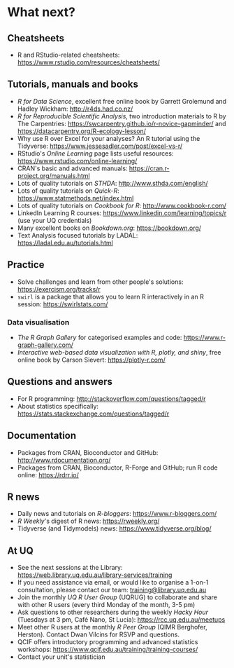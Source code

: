# What next?

## Cheatsheets

* R and RStudio-related cheatsheets: https://www.rstudio.com/resources/cheatsheets/

## Tutorials, manuals and books

* _R for Data Science_, excellent free online book by Garrett Grolemund and Hadley Wickham: http://r4ds.had.co.nz/
* _R for Reproducible Scientific Analysis_, two introduction materials to R by The Carpentries: https://swcarpentry.github.io/r-novice-gapminder/ and https://datacarpentry.org/R-ecology-lesson/
* Why use R over Excel for your analyses? An R tutorial using the Tidyverse: https://www.jessesadler.com/post/excel-vs-r/
* RStudio's _Online Learning_ page lists useful resources: https://www.rstudio.com/online-learning/
* CRAN's basic and advanced manuals: https://cran.r-project.org/manuals.html
* Lots of quality tutorials on _STHDA_: http://www.sthda.com/english/
* Lots of quality tutorials on _Quick-R_: https://www.statmethods.net/index.html
* Lots of quality tutorials on _Cookbook for R_: http://www.cookbook-r.com/
* LinkedIn Learning R courses: https://www.linkedin.com/learning/topics/r (use your UQ credentials)
* Many excellent books on _Bookdown.org_: https://bookdown.org/
* Text Analysis focused tutorials by LADAL: https://ladal.edu.au/tutorials.html

## Practice

* Solve challenges and learn from other people's solutions: https://exercism.org/tracks/r
* `swirl` is a package that allows you to learn R interactively in an R session: https://swirlstats.com/

### Data visualisation

* _The R Graph Gallery_ for categorised examples and code: https://www.r-graph-gallery.com/
* _Interactive web-based data visualization with R, plotly, and shiny_, free online book by Carson Sievert: https://plotly-r.com/

## Questions and answers

* For R programming: http://stackoverflow.com/questions/tagged/r
* About statistics specifically: https://stats.stackexchange.com/questions/tagged/r

## Documentation

* Packages from CRAN, Bioconductor and GitHub: http://www.rdocumentation.org/
* Packages from CRAN, Bioconductor, R-Forge and GitHub; run R code online: https://rdrr.io/

## R news

* Daily news and tutorials on _R-bloggers_: https://www.r-bloggers.com/
* _R Weekly_'s digest of R news: https://rweekly.org/
* Tidyverse (and Tidymodels) news: https://www.tidyverse.org/blog/

## At UQ

* See the next sessions at the Library: https://web.library.uq.edu.au/library-services/training
* If you need assistance via email, or would like to organise a 1-on-1 consultation, please contact our team: training@library.uq.edu.au
* Join the monthly _UQ R User Group_ (UQRUG) to collaborate and share with other R users (every third Monday of the month, 3-5 pm)
* Ask questions to other researchers during the weekly _Hacky Hour_ (Tuesdays at 3 pm, Café Nano, St Lucia): https://rcc.uq.edu.au/meetups
* Meet other R users at the monthly _R Peer Group_ (QIMR Berghofer, Herston). Contact Dwan Vilcins for RSVP and questions.
* QCIF offers introductory programming and advanced statistics workshops: https://www.qcif.edu.au/training/training-courses/
* Contact your unit's statistician
